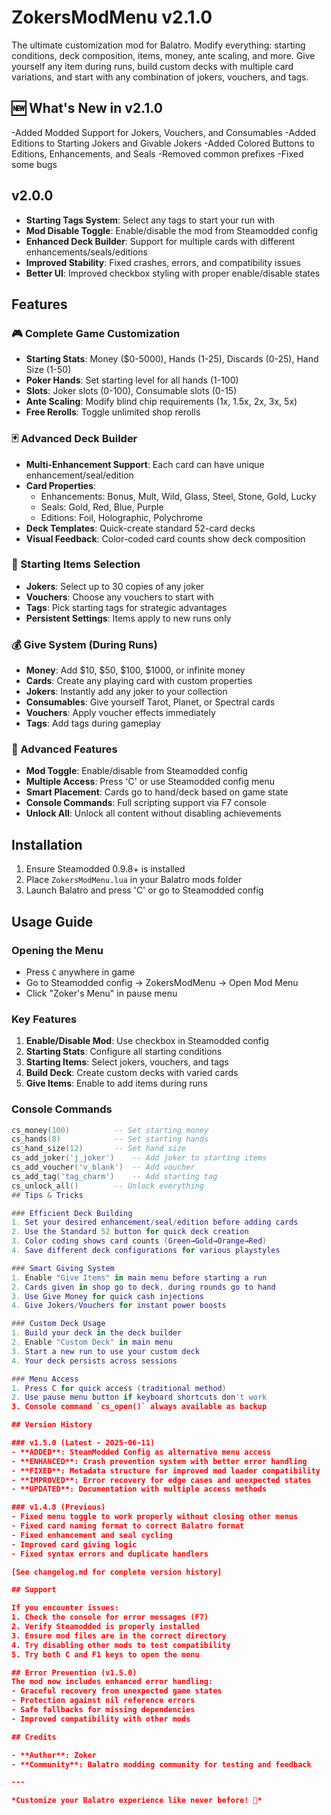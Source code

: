 # ZokersModMenu v2.1.0

The ultimate customization mod for Balatro. Modify everything: starting conditions, deck composition, items, money, ante scaling, and more. Give yourself any item during runs, build custom decks with multiple card variations, and start with any combination of jokers, vouchers, and tags.

## 🆕 What's New in v2.1.0
-Added Modded Support for Jokers, Vouchers, and Consumables
-Added Editions to Starting Jokers and Givable Jokers
-Added Colored Buttons to Editions, Enhancements, and Seals
-Removed common prefixes
-Fixed some bugs

## v2.0.0
- **Starting Tags System**: Select any tags to start your run with
- **Mod Disable Toggle**: Enable/disable the mod from Steamodded config
- **Enhanced Deck Builder**: Support for multiple cards with different enhancements/seals/editions
- **Improved Stability**: Fixed crashes, errors, and compatibility issues
- **Better UI**: Improved checkbox styling with proper enable/disable states

## Features

### 🎮 Complete Game Customization
- **Starting Stats**: Money ($0-5000), Hands (1-25), Discards (0-25), Hand Size (1-50)
- **Poker Hands**: Set starting level for all hands (1-100)
- **Slots**: Joker slots (0-100), Consumable slots (0-15)
- **Ante Scaling**: Modify blind chip requirements (1x, 1.5x, 2x, 3x, 5x)
- **Free Rerolls**: Toggle unlimited shop rerolls

### 🃏 Advanced Deck Builder
- **Multi-Enhancement Support**: Each card can have unique enhancement/seal/edition
- **Card Properties**: 
  - Enhancements: Bonus, Mult, Wild, Glass, Steel, Stone, Gold, Lucky
  - Seals: Gold, Red, Blue, Purple
  - Editions: Foil, Holographic, Polychrome
- **Deck Templates**: Quick-create standard 52-card decks
- **Visual Feedback**: Color-coded card counts show deck composition

### 🎁 Starting Items Selection
- **Jokers**: Select up to 30 copies of any joker
- **Vouchers**: Choose any vouchers to start with
- **Tags**: Pick starting tags for strategic advantages
- **Persistent Settings**: Items apply to new runs only

### 💰 Give System (During Runs)
- **Money**: Add $10, $50, $100, $1000, or infinite money
- **Cards**: Create any playing card with custom properties
- **Jokers**: Instantly add any joker to your collection
- **Consumables**: Give yourself Tarot, Planet, or Spectral cards
- **Vouchers**: Apply voucher effects immediately
- **Tags**: Add tags during gameplay

### 🔧 Advanced Features
- **Mod Toggle**: Enable/disable from Steamodded config
- **Multiple Access**: Press 'C' or use Steamodded config menu
- **Smart Placement**: Cards go to hand/deck based on game state
- **Console Commands**: Full scripting support via F7 console
- **Unlock All**: Unlock all content without disabling achievements

## Installation

1. Ensure Steamodded 0.9.8+ is installed
2. Place `ZokersModMenu.lua` in your Balatro mods folder
3. Launch Balatro and press 'C' or go to Steamodded config

## Usage Guide

### Opening the Menu
- Press `C` anywhere in game
- Go to Steamodded config → ZokersModMenu → Open Mod Menu
- Click "Zoker's Menu" in pause menu

### Key Features
1. **Enable/Disable Mod**: Use checkbox in Steamodded config
2. **Starting Stats**: Configure all starting conditions
3. **Starting Items**: Select jokers, vouchers, and tags
4. **Build Deck**: Create custom decks with varied cards
5. **Give Items**: Enable to add items during runs

### Console Commands
```lua
cs_money(100)          -- Set starting money
cs_hands(8)            -- Set starting hands
cs_hand_size(12)       -- Set hand size
cs_add_joker('j_joker')    -- Add joker to starting items
cs_add_voucher('v_blank')  -- Add voucher
cs_add_tag('tag_charm')    -- Add starting tag
cs_unlock_all()        -- Unlock everything
## Tips & Tricks

### Efficient Deck Building
1. Set your desired enhancement/seal/edition before adding cards
2. Use the Standard 52 button for quick deck creation
3. Color coding shows card counts (Green→Gold→Orange→Red)
4. Save different deck configurations for various playstyles

### Smart Giving System
1. Enable "Give Items" in main menu before starting a run
2. Cards given in shop go to deck, during rounds go to hand
3. Use Give Money for quick cash injections
4. Give Jokers/Vouchers for instant power boosts

### Custom Deck Usage
1. Build your deck in the deck builder
2. Enable "Custom Deck" in main menu
3. Start a new run to use your custom deck
4. Your deck persists across sessions

### Menu Access
1. Press C for quick access (traditional method)
2. Use pause menu button if keyboard shortcuts don't work
3. Console command `cs_open()` always available as backup

## Version History

### v1.5.0 (Latest - 2025-06-11)
- **ADDED**: SteamModded Config as alternative menu access
- **ENHANCED**: Crash prevention system with better error handling
- **FIXED**: Metadata structure for improved mod loader compatibility
- **IMPROVED**: Error recovery for edge cases and unexpected states
- **UPDATED**: Documentation with multiple access methods

### v1.4.8 (Previous)
- Fixed menu toggle to work properly without closing other menus
- Fixed card naming format to correct Balatro format
- Fixed enhancement and seal cycling
- Improved card giving logic
- Fixed syntax errors and duplicate handlers

[See changelog.md for complete version history]

## Support

If you encounter issues:
1. Check the console for error messages (F7)
2. Verify Steamodded is properly installed
3. Ensure mod files are in the correct directory
4. Try disabling other mods to test compatibility
5. Try both C and F1 keys to open the menu

## Error Prevention (v1.5.0)
The mod now includes enhanced error handling:
- Graceful recovery from unexpected game states
- Protection against nil reference errors
- Safe fallbacks for missing dependencies
- Improved compatibility with other mods

## Credits

- **Author**: Zoker
- **Community**: Balatro modding community for testing and feedback

---

*Customize your Balatro experience like never before! 🎲*